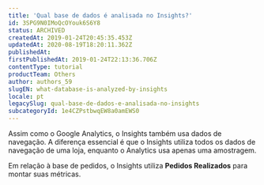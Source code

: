 ```yaml
---
title: 'Qual base de dados é analisada no Insights?'
id: 3SPG9N0IMoQcOYouk6S6Y8
status: ARCHIVED
createdAt: 2019-01-24T20:45:35.453Z
updatedAt: 2020-08-19T18:20:11.362Z
publishedAt: 
firstPublishedAt: 2019-01-24T22:13:36.706Z
contentType: tutorial
productTeam: Others
author: authors_59
slugEN: what-database-is-analyzed-by-insights
locale: pt
legacySlug: qual-base-de-dados-e-analisada-no-insights
subcategoryId: 1e4CZPstbwqEW8a0amEWS0
---
```


Assim como o Google Analytics, o Insights também usa dados de navegação. A diferença essencial é que o Insights utiliza todos os dados de navegação de uma loja, enquanto o Analytics usa apenas uma amostragem.

Em relação à base de pedidos, o Insights utiliza __Pedidos Realizados__ para montar suas métricas.
